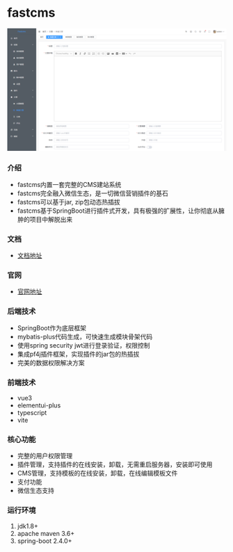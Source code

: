 # fastcms

![输入图片说明](./doc/images/fastcms.png "屏幕截图.png")

### 介绍
- fastcms内置一套完整的CMS建站系统
- fastcms完全融入微信生态，是一切微信营销插件的基石
- fastcms可以基于jar, zip包动态热插拔
- fastcms基于SpringBoot进行插件式开发，具有极强的扩展性，让你彻底从臃肿的项目中解脱出来

### 文档
- [文档地址](http://doc.xjd2020.com)

### 官网
- [官网地址](https://www.xjd2020.com)

### 后端技术
- SpringBoot作为底层框架
- mybatis-plus代码生成，可快速生成模块骨架代码
- 使用spring security jwt进行登录验证，权限控制
- 集成pf4j插件框架，实现插件的jar包的热插拔
- 完美的数据权限解决方案

### 前端技术
- vue3
- elementui-plus
- typescript
- vite

### 核心功能
- 完整的用户权限管理
- 插件管理，支持插件的在线安装，卸载，无需重启服务器，安装即可使用
- CMS管理，支持模板的在线安装，卸载，在线编辑模板文件
- 支付功能
- 微信生态支持

### 运行环境
1. jdk1.8+
2. apache maven 3.6+
3. spring-boot 2.4.0+





